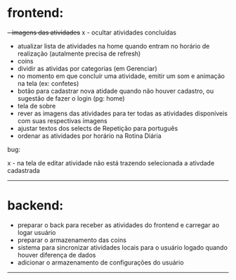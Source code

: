 # frontend:
~~- imagens das atividades~~
x - ocultar atividades concluídas
- atualizar lista de atividades na home quando entram no horário de realização (autalmente precisa de refresh)
- coins
- dividir as atividas por categorias (em Gerenciar)
- no momento em que concluír uma atividade, emitir um som e animação na tela (ex: confetes)
- botão para cadastrar nova atidade quando não houver cadastro, ou sugestão de fazer o login (pg: home)
- tela de sobre
- rever as imagens das atividades para ter todas as atividades disponíveis com suas respectivas imagens
- ajustar textos dos selects de Repetição para português
- ordenar as atividades por horário na Rotina Diária

bug: 

x - na tela de editar atividade não está trazendo selecionada a ativdade cadastrada

---

# backend:
- preparar o back para receber as atividades do frontend e carregar ao logar usuário
- preparar o armazenamento das coins
- sistema para sincronizar atividades locais para o usuário logado quando houver diferença de dados
- adicionar o armazenamento de configurações do usuário

---
